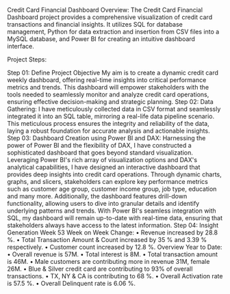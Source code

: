 Credit Card Financial Dashboard
Overview: The Credit Card Financial Dashboard project provides a comprehensive visualization of credit card transactions and financial insights. It utilizes SQL for database management, Python for data extraction and insertion from CSV files into a MySQL database, and Power BI for creating an intuitive dashboard interface.

Project Steps:

Step 01: Define Project Objective
My aim is to create a dynamic credit card weekly dashboard, offering real-time insights into critical performance metrics and trends. This dashboard will empower stakeholders with the tools needed to seamlessly monitor and analyze credit card operations, ensuring effective decision-making and strategic planning.
Step 02: Data Gathering:
I have meticulously collected data in CSV format and seamlessly integrated it into an SQL table, mirroring a real-life data pipeline scenario. This meticulous process ensures the integrity and reliability of the data, laying a robust foundation for accurate analysis and actionable insights.
Step 03: Dashboard Creation using Power BI and DAX:
Harnessing the power of Power BI and the flexibility of DAX, I have constructed a sophisticated dashboard that goes beyond standard visualization. Leveraging Power BI's rich array of visualization options and DAX's analytical capabilities, I have designed an interactive dashboard that provides deep insights into credit card operations.
Through dynamic charts, graphs, and slicers, stakeholders can explore key performance metrics such as customer age group, customer income group, job type, education and many more.
Additionally, the dashboard features drill-down functionality, allowing users to dive into granular details and identify underlying patterns and trends. With Power BI's seamless integration with SQL, my dashboard will remain up-to-date with real-time data, ensuring that stakeholders always have access to the latest information.
Step 04: Insight Generation Week 53
Week on Week Change:
•	Revenue increased by 28.8 %.
•	Total Transaction Amount & Count increased by 35 % and 3.39 % respectively.
•	Customer count increased by 12.8 %.
Overview Year to Date:
•	Overall revenue is 57M.
•	Total interest is 8M.
•	Total transaction amount is 46M.
•	Male customers are contributing more in revenue 31M, female 26M.
•	Blue & Silver credit card are contributing to 93% of overall transactions.
•	TX, NY & CA is contributing to 68 %.
•	Overall Activation rate is 57.5 %.
•	Overall Delinquent rate is 6.06 %.
